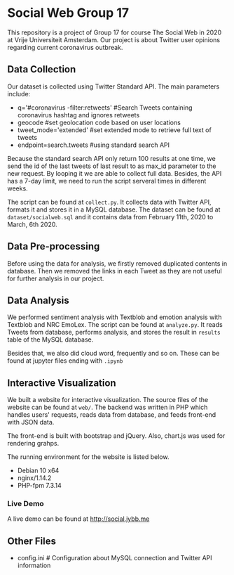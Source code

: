 # Social Web Group 17

This repository is a project of Group 17 for course The Social Web in 2020 at Vrije Universiteit Amsterdam. Our project is about Twitter user opinions regarding current coronavirus outbreak. 

## Data Collection

Our dataset is collected using Twitter Standard API. The main parameters include:

- q='#coronavirus  -filter:retweets'  #Search Tweets containing coronavirus hashtag and ignores retweets
- geocode   #set geolocation code based on user locations
- tweet_mode='extended'   #set extended mode to retrieve full text of tweets
- endpoint=search.tweets   #using standard search API

Because the standard search API only return 100 results at one time, we send the id of the last tweets of last result to as max_id parameter to the new request. By looping it we are able to collect full data. Besides, the API has a 7-day limit, we need to run the script serveral times in different weeks.

The script can be found at ``collect.py``. It collects data with Twitter API, formats it and stores it in a MySQL database. The dataset can be found at ``dataset/socialweb.sql`` and it contains data from February 11th, 2020 to March, 6th 2020.


## Data Pre-processing

Before using the data for analysis, we firstly removed duplicated contents in database. Then we removed the links in each Tweet as they are not useful for further analysis in our project.


## Data Analysis

We performed sentiment analysis with Textblob and emotion analysis with Textblob and NRC EmoLex. The script can be found at ``analyze.py``. It reads Tweets from database, performs analysis, and stores the result in ``results`` table of the MySQL database.

Besides that, we also did cloud word, frequently and so on. These can be found at jupyter files ending with ``.ipynb``


## Interactive Visualization

We built a website for interactive visualization. The source files of the website can be found at ``web/``. The backend was written in PHP which handles users' requests, reads data from database, and feeds front-end with JSON data.

The front-end is built with bootstrap and jQuery. Also, chart.js was used for rendering grahps.

The running environment for the website is listed below.

- Debian 10 x64
- nginx/1.14.2
- PHP-fpm 7.3.14

### Live Demo

A live demo can be found at http://social.jybb.me 


## Other Files
- config.ini  # Configuration about MySQL connection and Twitter API information
